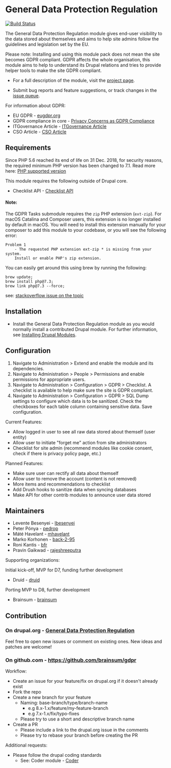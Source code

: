 # General Data Protection Regulation

[![Build Status](https://travis-ci.org/brainsum/gdpr.svg?branch=8.x-2.x)](https://travis-ci.org/brainsum/gdpr)

The General Data Protection Regulation module gives end-user visibility to the
data stored about themselves and aims to help site admins follow the guidelines
and legislation set by the EU.

Please note:
Installing and using this module pack does not mean the site becomes GDPR
compliant. GDPR affects the whole organisation, this module aims to help to
understand its Drupal relations and tries to provide helper tools to make the
site GDPR compliant.

- For a full description of the module, visit the
  [project page](https://www.drupal.org/project/gdpr).

- Submit bug reports and feature suggestions, or track changes in the
  [issue queue](https://www.drupal.org/project/issues/gdpr).

For information about GDPR:

- EU GDPR - [eugdpr.org](https://www.eugdpr.org/)
- GDPR compliance in core - [Privacy Concerns as GDPR Compliance](https://www.drupal.org/project/drupal/issues/2848974)
- ITGovernance Article - [ITGovernance Article](https://www.itgovernance.co.uk/data-protection-dpa-and-eu-data-protection-regulation)
- CSO Article - [CSO Article](https://www.csoonline.com/article/3202771/data-protection/general-data-protection-regulation-gdpr-requirements-deadlines-and-facts.html)


## Requirements

Since PHP 5.6 reached its end of life on 31 Dec. 2018, for security reasons,
the required minimum PHP version has been changed to 7.1.
Read more here: [PHP supported version](http://php.net/supported-versions.php)

This module requires the following outside of Drupal core.

- Checklist API - [Checklist API](https://www.drupal.org/project/checklistapi)

#### Note:

The GDPR Tasks submodule requires the `zip` PHP extension (`ext-zip`).
For macOS Catalina and Composer users, this extension is no longer installed
by default in macOS.
You will need to install this extension manually for your composer to add
this module to your codebase, or you will see the following error:

```
Problem 1
    - The requested PHP extension ext-zip * is missing from your system.
    Install or enable PHP's zip extension.
```

You can easily get around this using brew by running the following:

```shell
brew update;
brew install php@7.3;
brew link php@7.3 --force;
```
see: [stackoverflow issue on the topic](https://stackoverflow.com/questions/58290566/install-ext-zip-for-mac)


## Installation

- Install the General Data Protection Regulation module as you would normally
  install a contributed Drupal module. For further information, see
  [Installing Drupal Modules](https://www.drupal.org/docs/extending-drupal/installing-drupal-modules).


## Configuration

1. Navigate to Administration > Extend and enable the module and its
dependencies.
2. Navigate to Administration > People > Permissions and enable permissions
for appropriate users.
3. Navigate to Administration > Configuration > GDPR > Checklist. A
checklist is available to help make sure the site is GDPR compliant.
4. Navigate to Administration > Configuration > GDPR > SQL Dump settings to
configure which data is to be sanitized. Check the checkboxes for each
table column containing sensitive data. Save configuration.

Current Features:

- Allow logged in user to see all raw data stored about themself (user
  entity)
- Allow user to initiate "forget me" action from site administrators
- Checklist for site admin (recommend modules like cookie consent, check if
  there is privacy policy page, etc.)

Planned Features:

- Make sure user can rectify all data about themself
- Allow user to remove the account (content is not removed)
- More items and recommendations to checklist
- Add Drush hooks to sanitize data when syncing databases
- Make API for other contrib modules to announce user data stored


## Maintainers

- Levente Besenyei - [lbesenyei](https://www.drupal.org/u/lbesenyei)
- Peter Pónya - [pedrop](https://www.drupal.org/u/pedrop)
- Máté Havelant - [mhavelant](https://www.drupal.org/u/mhavelant)
- Marko Korhonen - [back-2-95](https://www.drupal.org/u/back-2-95)
- Roni Kantis - [bfr](https://www.drupal.org/u/bfr)
- Pravin Gaikwad - [rajeshreeputra](https://www.drupal.org/u/rajeshreeputra)

Supporting organizations:

Initial kick-off, MVP for D7, funding further development

- Druid - [druid](https://www.drupal.org/druid)

Porting MVP to D8, further development

- Brainsum - [brainsum](https://www.drupal.org/brainsum)


## Contribution

### On drupal.org - [General Data Protection Regulation](https://www.drupal.org/project/gdpr)

Feel free to open new issues or comment on existing ones. New ideas and
patches are welcome!


### On github.com - https://github.com/brainsum/gdpr

Workflow:

- Create an issue for your feature/fix on drupal.org if it doesn't already exist
- Fork the repo
- Create a new branch for your feature
    - Naming: base-branch/type/branch-name
        - e.g 8.x-1.x/feature/my-feature-branch
        - e.g 7.x-1.x/fix/typo-fixes
    - Please try to use a short and descriptive branch name
- Create a PR
    - Please include a link to the drupal.org issue in the comments
    - Please try to rebase your branch before creating the PR

Additional requests:

- Please follow the drupal coding standards
    - See: Coder module - [Coder](https://www.drupal.org/project/coder)

